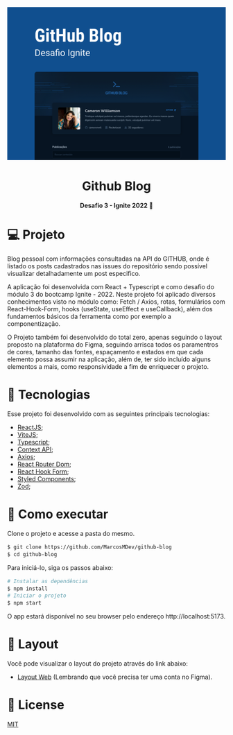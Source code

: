 <div align='center'>
  <img src="./src/assets/capa-github-blog.png" alt="">
</div>

<h1 align='center'>
Github Blog
</h1>

<h4 align='center'>
Desafio 3 - Ignite 2022 🚀
</h4>

 # 💻 Projeto

Blog pessoal com informações consultadas na API do GITHUB, onde é listado os posts cadastrados nas issues do repositório sendo possível visualizar detalhadamente um post especifico.

A aplicação foi desenvolvida com React + Typescript e como desafio do módulo 3 do bootcamp Ignite - 2022. Neste projeto foi aplicado diversos conhecimentos visto no módulo como: Fetch / Axios, rotas, formulários com React-Hook-Form, hooks (useState, useEffect e useCallback), além dos fundamentos básicos da ferramenta como por exemplo a componentização.

O Projeto também foi desenvolvido do total zero, apenas seguindo o layout proposto na plataforma do Figma, seguindo arrisca todos os paramentros de cores, tamanho das fontes, espaçamento e estados em que cada elemento possa assumir na aplicação, além de, ter sido incluído alguns elementos a mais, como responsividade a fim de enriquecer o projeto.
 
 # 🧪 Tecnologias

Esse projeto foi desenvolvido com as seguintes principais tecnologias:
- [ReactJS](https://pt-br.reactjs.org/);
- [ViteJS](https://vitejs.dev/);
- [Typescript](https://www.typescriptlang.org/);
- [Context API](https://pt-br.reactjs.org/docs/context.html);
- [Axios](https://axios-http.com/docs/intro);
- [React Router Dom](https://v5.reactrouter.com/web/guides/quick-start);
- [React Hook Form](https://react-hook-form.com/);
- [Styled Components](https://styled-components.com/);
- [Zod](https://github.com/colinhacks/zod);

# 🚀 Como executar

Clone o projeto e acesse a pasta do mesmo.

```bash
$ git clone https://github.com/MarcosMDev/github-blog
$ cd github-blog
```
Para iniciá-lo, siga os passos abaixo:
```bash
# Instalar as dependências
$ npm install
# Iniciar o projeto
$ npm start
```
O app estará disponível no seu browser pelo endereço http://localhost:5173.

# 🎨 Layout
Você pode visualizar o layout do projeto através do link abaixo:
- [Layout Web](https://www.figma.com/file/8TcMUD9IMgfs15sueQO564/GitHub-Blog-(Community)?node-id=2%3A1550&t=H7Va6raWKBL8ipHx-1) (Lembrando que você precisa ter uma conta no Figma).

# 📃 License
[MIT](https://choosealicense.com/licenses/mit/)